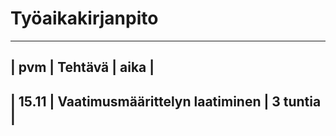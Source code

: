 # Työaikakirjanpito


-----------------------------------------------------
| pvm   | Tehtävä                        | aika     |
-----------------------------------------------------
| 15.11 | Vaatimusmäärittelyn laatiminen | 3 tuntia |
-----------------------------------------------------
